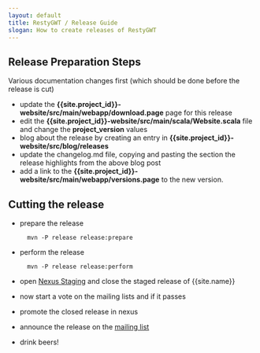 ```yaml
---
layout: default
title: RestyGWT / Release Guide
slogan: How to create releases of RestyGWT
---
```


## Release Preparation Steps

Various documentation changes first (which should be done before the release is cut)

* update the **{{site.project_id}}-website/src/main/webapp/download.page** page for this release
* edit the **{{site.project_id}}-website/src/main/scala/Website.scala** file and change the **project\_version** values
* blog about the release by creating an entry in **{{site.project_id}}-website/src/blog/releases** 
* update the changelog.md file, copying and pasting the section the release highlights from the above blog post
* add a link to the **{{site.project_id}}-website/src/main/webapp/versions.page** to the new version. 

## Cutting the release 

* prepare the release

    	mvn -P release release:prepare 


* perform the release

		mvn -P release release:perform


* open [Nexus Staging](http://repository.apache.org/index.html#staging) and close the staged release of {{site.name}}
* now start a vote on the mailing lists and if it passes
* promote the closed release in nexus
* announce the release on the [mailing list](index.html)
* drink beers!